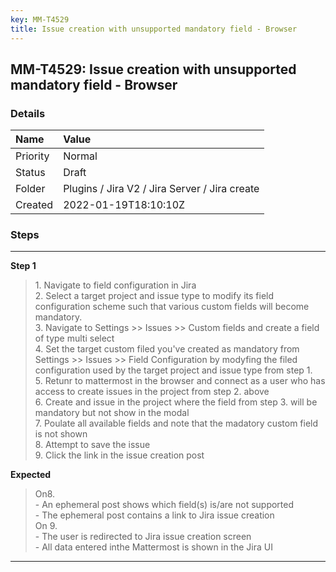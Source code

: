 ```yaml
---
key: MM-T4529
title: Issue creation with unsupported mandatory field - Browser
---
```


## MM-T4529: Issue creation with unsupported mandatory field - Browser

### Details

| Name     | Value                                         |
| :------- | :-------------------------------------------- |
| Priority | Normal                                        |
| Status   | Draft                                         |
| Folder   | Plugins / Jira V2 / Jira Server / Jira create |
| Created  | 2022-01-19T18:10:10Z                          |

### Steps

<hr/>

**Step 1**

> <article>1. Navigate to field configuration in Jira<br />2. Select a target project and issue type to modify its field configuration scheme such that various custom fields will become mandatory.<br />3. Navigate to Settings &gt;&gt; Issues &gt;&gt; Custom fields and create a field of type multi select<br />4. Set the target custom filed you've created as mandatory from Settings &gt;&gt; Issues &gt;&gt; Field Configuration by modyfing the filed configuration used by the target project and issue type from step 1.<br />5. Retunr to mattermost in the browser and connect as a user who has access to create issues in the project from step 2. above   <br />6. Create and issue in the project where the field from step 3. will be mandatory but not show in the modal <br />7. Poulate all available fields and note that the madatory custom field is not shown<br />8. Attempt to save the issue<br />9. Click the link in the issue creation post</article>

**Expected**

> <article>On8. <br />- An ephemeral post shows which field(s) is/are not supported<br />- The ephemeral post contains a link to Jira issue creation<br />On 9. <br />- The user is redirected to Jira issue creation screen<br />- All data entered inthe Mattermost is shown in the Jira UI</article>

<hr/>
